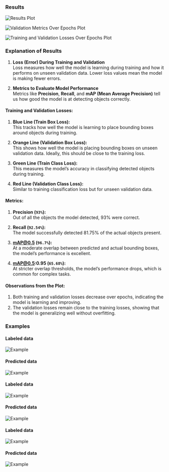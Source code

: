 ### Results


![Results Plot](results.png "Results")

![Validation Metrics Over Epochs Plot](validation-metrics-over-epochs.png "Validation Metrics Over Epochs")

![Training and Validation Losses Over Epochs Plot](training-and-validation-losses-over-epochs.png "Training and Validation Losses Over Epochs")

### Explanation of Results

1. **Loss (Error) During Training and Validation**  
   Loss measures how well the model is learning during training and how it performs on unseen validation data. Lower loss values mean the model is making fewer errors.

2. **Metrics to Evaluate Model Performance**  
   Metrics like **Precision**, **Recall**, and **mAP (Mean Average Precision)** tell us how good the model is at detecting objects correctly.


#### Training and Validation Losses:
1. **Blue Line (Train Box Loss):**  
   This tracks how well the model is learning to place bounding boxes around objects during training.

2. **Orange Line (Validation Box Loss):**  
   This shows how well the model is placing bounding boxes on unseen validation data. Ideally, this should be close to the training loss.

3. **Green Line (Train Class Loss):**  
   This measures the model’s accuracy in classifying detected objects during training.

4. **Red Line (Validation Class Loss):**  
   Similar to training classification loss but for unseen validation data.

#### Metrics:
1. **Precision (`93%`):**  
   Out of all the objects the model detected, 93% were correct.

2. **Recall (`92.54%`):**  
   The model successfully detected 81.75% of the actual objects present.

3. **mAP@0.5 (`96.7%`):**  
   At a moderate overlap between predicted and actual bounding boxes, the model’s performance is excellent.

4. **mAP@0.5:0.95 (`65.68%`):**  
   At stricter overlap thresholds, the model’s performance drops, which is common for complex tasks.

   
#### Observations from the Plot:
1. Both training and validation losses decrease over epochs, indicating the model is learning and improving.
2. The validation losses remain close to the training losses, showing that the model is generalizing well without overfitting.

### Examples
#### Labeled data
![Example](val_batch0_labels.jpg "Example")
#### Predicted data
![Example](val_batch0_pred.jpg "Example")
#### Labeled data
![Example](val_batch1_labels.jpg "Example")
#### Predicted data
![Example](val_batch1_pred.jpg "Example")
#### Labeled data
![Example](val_batch2_labels.jpg "Example")
#### Predicted data
![Example](val_batch2_pred.jpg "Example")
